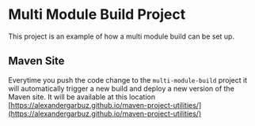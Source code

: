 # Multi Module Build Project 

This project is an example of how a multi module build can be set up.

## Maven Site

Everytime you push the code change to the `multi-module-build` project it will automatically trigger a new build and deploy a new version of the Maven site.
It will be available at this location [https://alexandergarbuz.github.io/maven-project-utilities/](https://alexandergarbuz.github.io/maven-project-utilities/)
